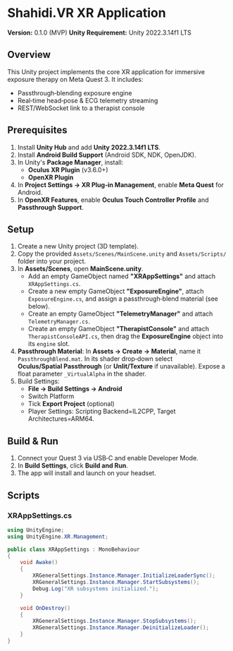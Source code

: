 # Shahidi.VR XR Application

**Version:** 0.1.0 (MVP)
**Unity Requirement:** Unity 2022.3.14f1 LTS

## Overview
This Unity project implements the core XR application for immersive exposure therapy on Meta Quest 3. It includes:
- Passthrough‐blending exposure engine
- Real‐time head‐pose & ECG telemetry streaming
- REST/WebSocket link to a therapist console

## Prerequisites
1. Install **Unity Hub** and add **Unity 2022.3.14f1 LTS**.
2. Install **Android Build Support** (Android SDK, NDK, OpenJDK).
3. In Unity's **Package Manager**, install:
   - **Oculus XR Plugin** (v3.6.0+)  
   - **OpenXR Plugin**
4. In **Project Settings → XR Plug‐in Management**, enable **Meta Quest** for Android.
5. In **OpenXR Features**, enable **Oculus Touch Controller Profile** and **Passthrough Support**.

## Setup
1. Create a new Unity project (3D template).
2. Copy the provided `Assets/Scenes/MainScene.unity` and `Assets/Scripts/` folder into your project.
3. In **Assets/Scenes**, open **MainScene.unity**.  
   - Add an empty GameObject named **"XRAppSettings"** and attach `XRAppSettings.cs`.
   - Create a new empty GameObject **"ExposureEngine"**, attach `ExposureEngine.cs`, and assign a passthrough‐blend material (see below).
   - Create an empty GameObject **"TelemetryManager"** and attach `TelemetryManager.cs`.
   - Create an empty GameObject **"TherapistConsole"** and attach `TherapistConsoleAPI.cs`, then drag the **ExposureEngine** object into its `engine` slot.
4. **Passthrough Material**: In **Assets → Create → Material**, name it `PassthroughBlend.mat`. In its shader drop‑down select **Oculus/Spatial Passthrough** (or **Unlit/Texture** if unavailable). Expose a float parameter `_VirtualAlpha` in the shader.
5. Build Settings:  
   - **File → Build Settings → Android**  
   - Switch Platform  
   - Tick **Export Project** (optional)  
   - Player Settings: Scripting Backend=IL2CPP, Target Architectures=ARM64.

## Build & Run
1. Connect your Quest 3 via USB‑C and enable Developer Mode.
2. In **Build Settings**, click **Build and Run**.
3. The app will install and launch on your headset.

## Scripts

### XRAppSettings.cs
```csharp
using UnityEngine;
using UnityEngine.XR.Management;

public class XRAppSettings : MonoBehaviour
{
    void Awake()
    {
        XRGeneralSettings.Instance.Manager.InitializeLoaderSync();
        XRGeneralSettings.Instance.Manager.StartSubsystems();
        Debug.Log("XR subsystems initialized.");
    }

    void OnDestroy()
    {
        XRGeneralSettings.Instance.Manager.StopSubsystems();
        XRGeneralSettings.Instance.Manager.DeinitializeLoader();
    }
}
